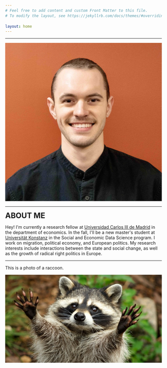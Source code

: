 ```yaml
---
# Feel free to add content and custom Front Matter to this file.
# To modify the layout, see https://jekyllrb.com/docs/themes/#overriding-theme-defaults

layout: home
---
```



-----
![tb_head](https://raw.githubusercontent.com/tylerjamesbrown7/tylerjamesbrown7.github.io/master/images/tb_photo.jpg)

-----

<font size="+2"><b>ABOUT ME</b></font><br>

Hey! I'm currently a research fellow at <a href="https://economia.uc3m.es/">Universidad Carlos III de Madrid</a> in the department of economics. In the fall, I'll be a new master's student at <a href="https://www.uni-konstanz.de/">Universität Konstanz</a> in the Social and Economic Data Science program. I work on migration, political economy, and European politics. My research interests include interactions between the state and social change, as well as the growth of radical right politics in Europe.

-----
This is a photo of a raccoon.

![raccoon](https://raw.githubusercontent.com/tylerjamesbrown7/tylerjamesbrown7.github.io/master/images/raccoon.jpg)


